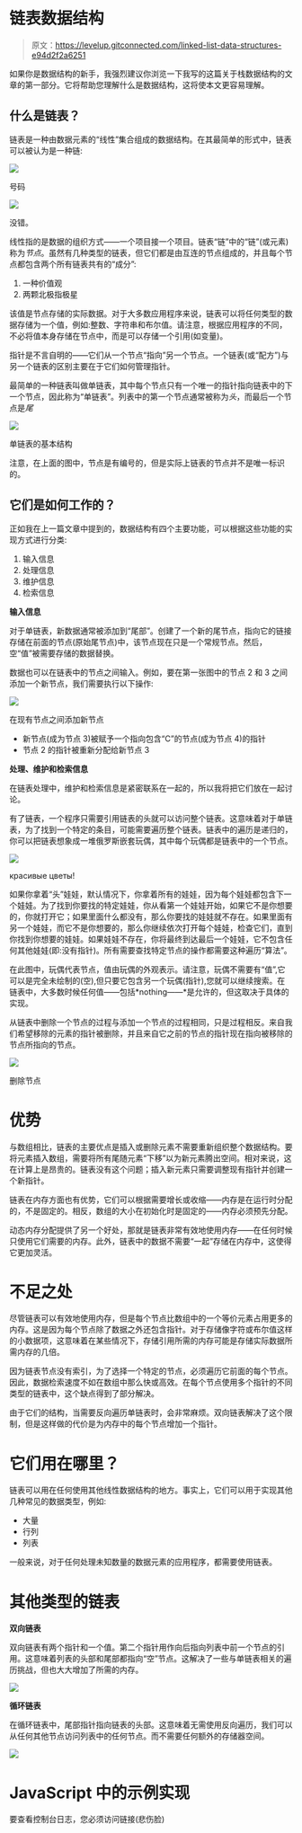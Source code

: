 # 链表数据结构

> 原文：<https://levelup.gitconnected.com/linked-list-data-structures-e94d2f2a6251>

如果你是数据结构的新手，我强烈建议你浏览一下我写的这篇关于栈数据结构的文章的第一部分。它将帮助您理解什么是数据结构，这将使本文更容易理解。

## 什么是链表？

链表是一种由数据元素的“线性”集合组成的数据结构。在其最简单的形式中，链表可以被认为是一种链:

![](img/020380fc8ddbe9fa3cb67506ed572a6a.png)

号码

![](img/20eac28cd908a1f1dfef4a6b369bd67c.png)

没错。

线性指的是数据的组织方式——一个项目接一个项目。链表“链”中的“链”(或元素)称为*节点*。虽然有几种类型的链表，但它们都是由互连的节点组成的，并且每个节点都包含两个所有链表共有的“成分”:

1.  一种价值观
2.  两颗北极指极星

该值是节点存储的实际数据。对于大多数应用程序来说，链表可以将任何类型的数据存储为一个值，例如:整数、字符串和布尔值。请注意，根据应用程序的不同，不必将值本身存储在节点中，而是可以存储一个引用(如变量)。

指针是不言自明的——它们从一个节点“指向”另一个节点。一个链表(或“配方”)与另一个链表的区别主要在于它们如何管理指针。

最简单的一种链表叫做单链表，其中每个节点只有一个唯一的指针指向链表中的下一个节点，因此称为“单链表”。列表中的第一个节点通常被称为*头*，而最后一个节点是*尾*

![](img/870758662dd27ffc9f3c4ab9cfaaaa0a.png)

单链表的基本结构

注意，在上面的图中，节点是有编号的，但是实际上链表的节点并不是唯一标识的。

## 它们是如何工作的？

正如我在上一篇文章中提到的，数据结构有四个主要功能，可以根据这些功能的实现方式进行分类:

1.  输入信息
2.  处理信息
3.  维护信息
4.  检索信息

**输入信息**

对于单链表，新数据通常被添加到“尾部”。创建了一个新的尾节点，指向它的链接存储在前面的节点(原始尾节点)中，该节点现在只是一个常规节点。然后，空“值”被需要存储的数据替换。

数据也可以在链表中的节点之间输入。例如，要在第一张图中的节点 2 和 3 之间添加一个新节点，我们需要执行以下操作:

![](img/8419b91bf2bd9ba5e5b828fd7f05fff0.png)

在现有节点之间添加新节点

*   新节点(成为节点 3)被赋予一个指向包含“C”的节点(成为节点 4)的指针
*   节点 2 的指针被重新分配给新节点 3

**处理、维护和检索信息**

在链表处理中，维护和检索信息是紧密联系在一起的，所以我将把它们放在一起讨论。

有了链表，一个程序只需要引用链表的头就可以访问整个链表。这意味着对于单链表，为了找到一个特定的条目，可能需要遍历整个链表。链表中的遍历是递归的，你可以把链表想象成一堆俄罗斯嵌套玩偶，其中每个玩偶都是链表中的一个节点。

![](img/b8dd839c5044019df1e500de1afafa4d.png)

красивые цветы!

如果你拿着“头”娃娃，默认情况下，你拿着所有的娃娃，因为每个娃娃都包含下一个娃娃。为了找到你要找的特定娃娃，你从看第一个娃娃开始，如果它不是你想要的，你就打开它；如果里面什么都没有，那么你要找的娃娃就不存在。如果里面有另一个娃娃，而它不是你想要的，那么你继续依次打开每个娃娃，检查它们，直到你找到你想要的娃娃。如果娃娃不存在，你将最终到达最后一个娃娃，它不包含任何其他娃娃(即:没有指针)。所有需要查找特定节点的操作都需要这种遍历“算法”。

在此图中，玩偶代表节点，值由玩偶的外观表示。请注意，玩偶不需要有“值”,它可以是完全未绘制的(空),但只要它包含另一个玩偶(指针),您就可以继续搜索。在链表中，大多数时候任何值——包括*nothing——*是允许的，但这取决于具体的实现。

从链表中删除一个节点的过程与添加一个节点的过程相同，只是过程相反。来自我们希望移除的元素的指针被删除，并且来自它之前的节点的指针现在指向被移除的节点所指向的节点。

![](img/3a91b7ab3cee8353a5a0f52014af9222.png)

删除节点

# 优势

与数组相比，链表的主要优点是插入或删除元素不需要重新组织整个数据结构。要将元素插入数组，需要将所有尾随元素“下移”以为新元素腾出空间。相对来说，这在计算上是昂贵的。链表没有这个问题；插入新元素只需要调整现有指针并创建一个新指针。

链表在内存方面也有优势，它们可以根据需要增长或收缩——内存是在运行时分配的，不是固定的。相反，数组的大小在初始化时是固定的——内存必须预先分配。

动态内存分配提供了另一个好处，那就是链表非常有效地使用内存——在任何时候只使用它们需要的内存。此外，链表中的数据不需要“一起”存储在内存中，这使得它更加灵活。

# 不足之处

尽管链表可以有效地使用内存，但是每个节点比数组中的一个等价元素占用更多的内存。这是因为每个节点除了数据之外还包含指针。对于存储像字符或布尔值这样的小数据项，这意味着在某些情况下，存储引用所需的内存可能是存储实际数据所需内存的几倍。

因为链表节点没有索引，为了选择一个特定的节点，必须遍历它前面的每个节点。因此，数据检索速度不如在数组中那么快或高效。在每个节点使用多个指针的不同类型的链表中，这个缺点得到了部分解决。

由于它们的结构，当需要反向遍历单链表时，会非常麻烦。双向链表解决了这个限制，但是这样做的代价是为内存中的每个节点增加一个指针。

# 它们用在哪里？

链表可以用在任何使用其他线性数据结构的地方。事实上，它们可以用于实现其他几种常见的数据类型，例如:

*   大量
*   行列
*   列表

一般来说，对于任何处理未知数量的数据元素的应用程序，都需要使用链表。

# 其他类型的链表

**双向链表**

双向链表有两个指针和一个值。第二个指针用作向后指向列表中前一个节点的引用。这意味着列表的头部和尾部都指向“空”节点。这解决了一些与单链表相关的遍历挑战，但也大大增加了所需的内存。

![](img/c7ae46b193d5d4248615e5bf169f1b75.png)

**循环链表**

在循环链表中，尾部指针指向链表的头部。这意味着无需使用反向遍历，我们可以从任何其他节点访问列表中的任何节点。而不需要任何额外的存储器空间。

![](img/275e2ccb3651591631b3a208d47c610b.png)

# JavaScript 中的示例实现

要查看控制台日志，您必须访问链接(悲伤脸)